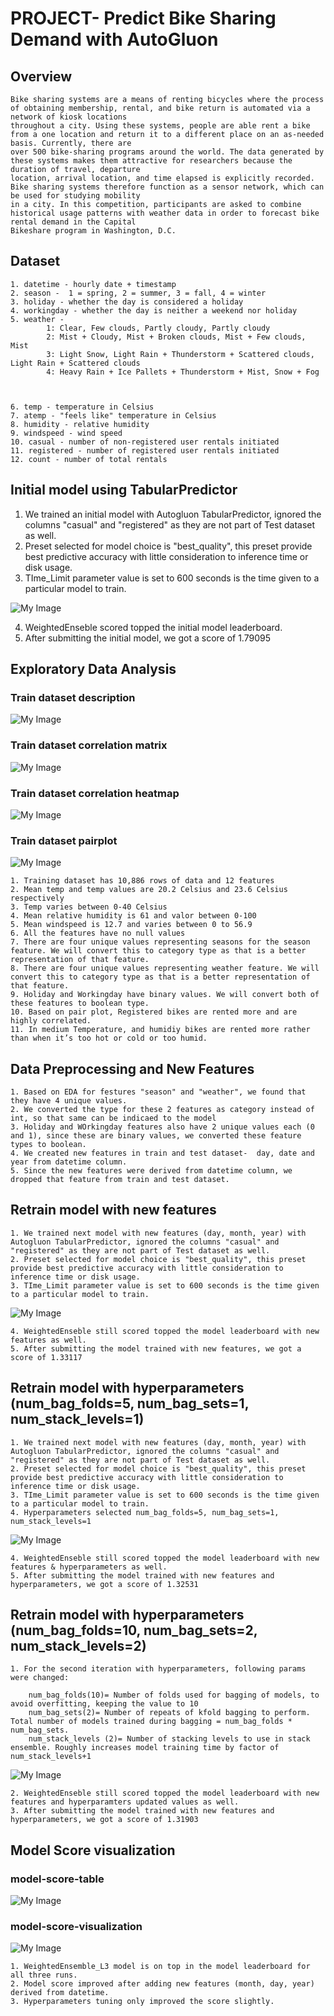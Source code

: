 # PROJECT- Predict Bike Sharing Demand with AutoGluon
## Overview
    Bike sharing systems are a means of renting bicycles where the process of obtaining membership, rental, and bike return is automated via a network of kiosk locations
    throughout a city. Using these systems, people are able rent a bike from a one location and return it to a different place on an as-needed basis. Currently, there are
    over 500 bike-sharing programs around the world. The data generated by these systems makes them attractive for researchers because the duration of travel, departure
    location, arrival location, and time elapsed is explicitly recorded. Bike sharing systems therefore function as a sensor network, which can be used for studying mobility
    in a city. In this competition, participants are asked to combine historical usage patterns with weather data in order to forecast bike rental demand in the Capital
    Bikeshare program in Washington, D.C.
    
## Dataset

    1. datetime - hourly date + timestamp  
    2. season -  1 = spring, 2 = summer, 3 = fall, 4 = winter 
    3. holiday - whether the day is considered a holiday
    4. workingday - whether the day is neither a weekend nor holiday
    5. weather -
            1: Clear, Few clouds, Partly cloudy, Partly cloudy
            2: Mist + Cloudy, Mist + Broken clouds, Mist + Few clouds, Mist
            3: Light Snow, Light Rain + Thunderstorm + Scattered clouds, Light Rain + Scattered clouds
            4: Heavy Rain + Ice Pallets + Thunderstorm + Mist, Snow + Fog 



    6. temp - temperature in Celsius
    7. atemp - "feels like" temperature in Celsius
    8. humidity - relative humidity
    9. windspeed - wind speed
    10. casual - number of non-registered user rentals initiated
    11. registered - number of registered user rentals initiated
    12. count - number of total rentals



## Initial model using TabularPredictor

1. We trained an initial model with Autogluon TabularPredictor, ignored the columns "casual" and "registered" as they are not part of Test dataset as well. 
2. Preset selected for model choice is "best_quality", this preset provide best predictive accuracy with little consideration to inference time or disk usage. 
3. TIme_Limit parameter value is set to 600 seconds is the time given to a particular model to train.


![My Image](images/initial-model-leaderboard.png)

4. WeightedEnseble scored topped the initial model leaderboard.
5. After submitting the initial model, we got a score of 1.79095 



## Exploratory Data Analysis


### Train dataset description

![My Image](images/train-describe.png)

### Train dataset correlation matrix

![My Image](images/train-corr.png)

### Train dataset correlation heatmap

![My Image](images/train-heatmap.png)

### Train dataset pairplot

![My Image](images/train-pairplot.png)


    1. Training dataset has 10,886 rows of data and 12 features
    2. Mean temp and temp values are 20.2 Celsius and 23.6 Celsius respectively
    3. Temp varies between 0-40 Celsius
    4. Mean relative humidity is 61 and valor between 0-100
    5. Mean windspeed is 12.7 and varies between 0 to 56.9
    6. All the features have no null values
    7. There are four unique values representing seasons for the season feature. We will convert this to category type as that is a better representation of that feature.
    8. There are four unique values representing weather feature. We will convert this to category type as that is a better representation of that feature.
    9. Holiday and Workingday have binary values. We will convert both of these features to boolean type.
    10. Based on pair plot, Registered bikes are rented more and are highly correlated.
    11. In medium Temperature, and humidiy bikes are rented more rather than when it’s too hot or cold or too humid.
    

## Data Preprocessing and New Features

    1. Based on EDA for festures "season" and "weather", we found that they have 4 unique values.
    2. We converted the type for these 2 features as category instead of int, so that same can be indicaed to the model
    3. Holiday and WOrkingday features also have 2 unique values each (0 and 1), since these are binary values, we converted these feature types to boolean.
    4. We created new features in train and test dataset-  day, date and year from datetime column.
    5. Since the new features were derived from datetime column, we dropped that feature from train and test dataset.


## Retrain model with new features

    1. We trained next model with new features (day, month, year) with Autogluon TabularPredictor, ignored the columns "casual" and "registered" as they are not part of Test dataset as well. 
    2. Preset selected for model choice is "best_quality", this preset provide best predictive accuracy with little consideration to inference time or disk usage. 
    3. TIme_Limit parameter value is set to 600 seconds is the time given to a particular model to train.

![My Image](images/newfeatures-model-leaderboard.png)

    4. WeightedEnseble still scored topped the model leaderboard with new features as well.
    5. After submitting the model trained with new features, we got a score of 1.33117 
      

## Retrain model with hyperparameters (num_bag_folds=5, num_bag_sets=1, num_stack_levels=1)

    1. We trained next model with new features (day, month, year) with Autogluon TabularPredictor, ignored the columns "casual" and "registered" as they are not part of Test dataset as well. 
    2. Preset selected for model choice is "best_quality", this preset provide best predictive accuracy with little consideration to inference time or disk usage. 
    3. TIme_Limit parameter value is set to 600 seconds is the time given to a particular model to train.
    4. Hyperparameters selected num_bag_folds=5, num_bag_sets=1, num_stack_levels=1

![My Image](images/hyperparam-model-leaderboard.png)

    4. WeightedEnseble still scored topped the model leaderboard with new features & hyperparameters as well.
    5. After submitting the model trained with new features and hyperparameters, we got a score of 1.32531 
    

## Retrain model with hyperparameters (num_bag_folds=10, num_bag_sets=2, num_stack_levels=2)

    1. For the second iteration with hyperparameters, following params were changed:
        
        num_bag_folds(10)= Number of folds used for bagging of models, to avoid overfitting, keeping the value to 10
        num_bag_sets(2)= Number of repeats of kfold bagging to perform. Total number of models trained during bagging = num_bag_folds * num_bag_sets. 
        num_stack_levels (2)= Number of stacking levels to use in stack ensemble. Roughly increases model training time by factor of num_stack_levels+1
        
![My Image](images/hyperparamv2-model-leaderboard.png)

    2. WeightedEnseble still scored topped the model leaderboard with new features and hyperparamters updated values as well.
    3. After submitting the model trained with new features and hyperparameters, we got a score of 1.31903 



## Model Score visualization

### model-score-table

![My Image](images/model-score-table.png)

### model-score-visualization

![My Image](images/model-score-viz.png)


    1. WeightedEnsemble_L3 model is on top in the model leaderboard for all three runs.
    2. Model score improved after adding new features (month, day, year) derived from datetime.
    3. Hyperparameters tuning only improved the score slightly.